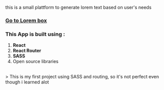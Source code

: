 this is a small plattform to generate lorem text based on user's needs
### [Go to Lorem box](https://lorem-box.vercel.app/)

### This App is built using :
1. **React**
2. **React Router**
3. **SASS**
4. Open source libraries
<br>
> This is my first project using SASS and routing, so it's not perfect even though i learned alot